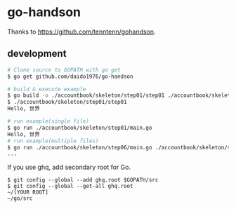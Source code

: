 # go-handson

Thanks to https://github.com/tenntenn/gohandson.

## development

```sh
# Clone source to GOPATH with go get
$ go get github.com/daido1976/go-handson

# build & execute example
$ go build -o ./accountbook/skeleton/step01/step01 ./accountbook/skeleton/step01
$ ./accountbook/skeleton/step01/step01
Hello, 世界

# run example(single file)
$ go run ./accountbook/skeleton/step01/main.go
Hello, 世界
# run example(multiple files)
$ go run ./accountbook/skeleton/step06/main.go ./accountbook/skeleton/step06/accountbook.go
...
```

If you use ghq, add secondary root for Go.

```
$ git config --global --add ghq.root $GOPATH/src
$ git config --global --get-all ghq.root
~/[YOUR ROOT]
~/go/src
```
